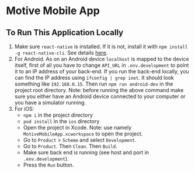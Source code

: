 # Motive Mobile App

## To Run This Application Locally

1. Make sure `react-native` is installed. If it is not, install it with `npm install -g react-native-cli`. See details [here](https://facebook.github.io/react-native/docs/getting-started.html).
2. For Android. As on an Android device `localhost` is mapped to the device itself, first of all you have to change `API_URL` in `.env.development` to point it to an IP address of your back-end. If you run the back-end locally, you can find the IP address using `ifconfig | grep inet`. It should look something like `192.168.0.15`. Then run `npm run android-dev` in the project root directory. Note: before running the above command make sure you either have an Android device connected to your computer or you have a simulator running. 
3. For iOS:
    * `npm i` in the project directory
    * `pod install` in the `ios` directory
    * Open the project in Xcode. Note: use namely `MotiveMobileApp.xcworkspace` to open the project.
    * Go to `Product` > `Scheme` and select `Development`.
    * Go to `Product`. Then `Clean`. Then `Build`.
    * Make sure back end is running (see host and port in `.env.development`).
    * Press the `Run` button.
